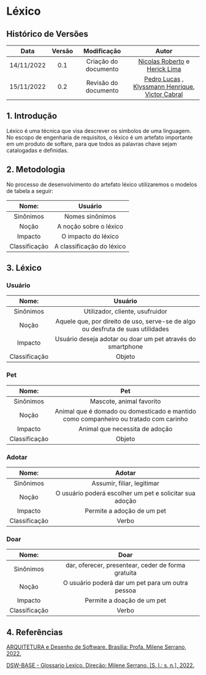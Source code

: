 # Léxico

## Histórico de Versões

|    Data    | Versão |     Modificação      |                                                  Autor                                                  |
| :--------: | :----: | :------------------: | :-----------------------------------------------------------------------------------------------------: |
| 14/11/2022 |  0.1   | Criação do documento | [Nicolas Roberto](https://github.com/Nicolas-Roberto) e [Herick Lima](https://github.com/hericklima22) |
| 15/11/2022 | 0.2 | Revisão do documento | [Pedro Lucas](https://github.com/PedroLucasCM) , [Klyssmann Henrique](https://github.com/klyssmannoliveira), [Victor Cabral](https://github.com/victordscabral) |
## 1. Introdução

Léxico é uma técnica que visa descrever os símbolos de uma linguagem. No escopo de engenharia de requisitos, o léxico é um artefato importante em um produto de softare, para que todos as palavras chave sejam catalogadas e definidas.

## 2. Metodologia

No processo de desenvolvimento do artefato léxico utilizaremos o modelos de tabela a seguir:

|     Nome:     |          Usuário          |
| :-----------: | :-----------------------: |
|   Sinônimos   |      Nomes sinônimos      |
|     Noção     |  A noção sobre o léxico   |
|    Impacto    |    O impacto do léxico    |
| Classificação | A classificação do léxico |

## 3. Léxico

### Usuário

|     Nome:     |                                     Usuário                                     |
| :-----------: | :-----------------------------------------------------------------------------: |
|   Sinônimos   |                         Utilizador, cliente, usufruidor                         |
|     Noção     | Aquele que, por direito de uso, serve-se de algo ou desfruta de suas utilidades |
|    Impacto    |           Usuário deseja adotar ou doar um pet através do smartphone            |
| Classificação |                                     Objeto                                      |

### Pet

|     Nome:     |                                         Pet                                          |
| :-----------: | :----------------------------------------------------------------------------------: |
|   Sinônimos   |                               Mascote, animal favorito                               |
|     Noção     | Animal que é domado ou domesticado e mantido como companheiro ou tratado com carinho |
|    Impacto    |                            Animal que necessita de adoção                            |
| Classificação |                                        Objeto                                        |

### Adotar

|     Nome:     |                         Adotar                          |
| :-----------: | :-----------------------------------------------------: |
|   Sinônimos   |               Assumir, filiar, legitimar                |
|     Noção     | O usuário poderá escolher um pet e solicitar sua adoção |
|    Impacto    |               Permite a adoção de um pet                |
| Classificação |                          Verbo                          |

### Doar

|     Nome:     |                        Doar                        |
| :-----------: | :------------------------------------------------: |
|   Sinônimos   | dar, oferecer, presentear, ceder de forma gratuita |
|     Noção     |  O usuário poderá dar um pet para um outra pessoa  |
|    Impacto    |             Permite a doação de um pet             |
| Classificação |                       Verbo                        |

## 4. Referências

[ARQUITETURA e Desenho de Software. Brasília: Profa. Milene Serrano, 2022.](https://aprender3.unb.br/pluginfile.php/2277111/mod_label/intro/Arquitetura%20e%20Desenho%20de%20software%20-%20Aula%20Projeto-DSW%20-%20Profa.%20Milene.pdf)

[DSW-BASE - Glossario Lexico. Direção: Milene Serrano. [S. l.: s. n.], 2022.](https://unbbr-my.sharepoint.com/personal/mileneserrano_unb_br/_layouts/15/stream.aspx?id=%2Fpersonal%2Fmileneserrano_unb_br%2FDocuments%2FArqDSW%20-%20V%C3%ADdeosOriginais%2F02g%20-%20VideoAula%20-%20DSW-Base%20-%20Glossario%20Lexico%2Emp4&ga=1)
